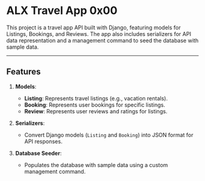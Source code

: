# ALX Travel App 0x00

This project is a travel app API built with Django, featuring models for Listings, Bookings, and Reviews. The app also includes serializers for API data representation and a management command to seed the database with sample data.

---

## Features

1. **Models**:

   - **Listing**: Represents travel listings (e.g., vacation rentals).
   - **Booking**: Represents user bookings for specific listings.
   - **Review**: Represents user reviews and ratings for listings.

2. **Serializers**:

   - Convert Django models (`Listing` and `Booking`) into JSON format for API responses.

3. **Database Seeder**:
   - Populates the database with sample data using a custom management command.
